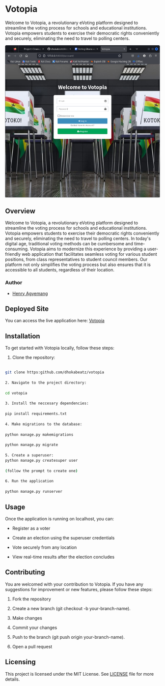 # Votopia

Welcome to Votopia, a revolutionary eVoting platform designed to streamline the voting process for schools and educational institutions. Votopia empowers students to exercise their democratic rights conveniently and securely, eliminating the need to travel to polling centers.

![Screenshot of my Votopia](static/images/login_page.png)

## Overview
Welcome to Votopia, a revolutionary eVoting platform designed to streamline the voting process for schools and educational institutions. Votopia empowers students to exercise their democratic rights conveniently and securely, eliminating the need to travel to polling centers.
In today's digital age, traditional voting methods can be cumbersome and time-consuming. Votopia aims to modernize this experience by providing a user-friendly web application that facilitates seamless voting for various student positions, from class representatives to student council members. Our platform not only simplifies the voting process but also ensures that it is accessible to all students, regardless of their location.

### Author
- [Henry Agyemang](#)

## Deployed Site
You can access the live application here: [Votopia](#)

## Installation

To get started with Votopia locally, follow these steps:

1. Clone the repository:
```bash

git clone https:github.com/dhokabeatz/votopia

2. Navigate to the project directory:

cd votopia

3. Install the neccesary dependencies:

pip install requirements.txt

4. Make migrations to the database:

python manage.py makemigrations

python manage.py migrate

5. Create a superuser:
python manage.py createsuper user

(follow the prompt to create one)

6. Run the application

python manage.py runserver

```

## Usage

Once the application is running on localhost, you can:

* Register as a voter

* Create an election using the superuser credentials

* Vote securely from any location

* View real-time results after the election concludes



## Contributing

You are welcomed with your contribution to Votopia. If you have any suggestions for improvement or new features, please follow these steps:

1. Fork the repository

2. Create a new branch (git checkout -b your-branch-name).

3. Make changes

4. Commit your changes

5. Push to the branch (git push origin your-branch-name).

6. Open a pull request


## Licensing

This project is licensed under the MIT License. See [LICENSE]() file for more details.
